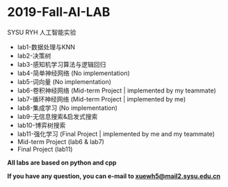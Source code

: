 # 2019-Fall-AI-LAB
SYSU RYH 人工智能实验
* lab1-数据处理与KNN
* lab2-决策树
* lab3-感知机学习算法与逻辑回归
* lab4-简单神经网络 (No implementation)
* lab5-词向量 (No implementation)
* lab6-卷积神经网络 (Mid-term Project | implemented by my teammate)
* lab7-循环神经网络 (Mid-term Project | implemented by me)
* lab8-集成学习 (No implementation)
* lab9-无信息搜索&启发式搜索
* lab10-博弈树搜索
* lab11-强化学习 (Final Project | implemented by me and my teammate)
* Mid-term Project (lab6 & lab7)
* Final Project (lab11)

**All labs are based on python and cpp**

**If you have any question, you can e-mail to xuewh5@mail2.sysu.edu.cn**
